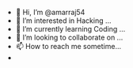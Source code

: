 - 👋 Hi, I’m @amarraj54
- 👀 I’m interested in Hacking ...
- 🌱 I’m currently learning Coding ...
- 💞️ I’m looking to collaborate on  ...
- 📫 How to reach me sometime...
- 
<!---
amarraj54/amarraj54 is a ✨ special ✨ repository because its `README.md` (this file) appears on your GitHub profile.
You can click the Preview link to take a look at your changes.
--->
